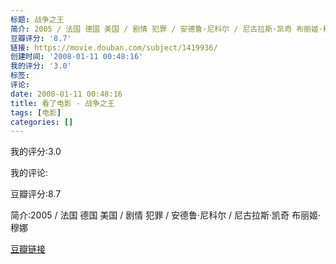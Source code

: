```yaml
---
标题: 战争之王
简介: 2005 / 法国 德国 美国 / 剧情 犯罪 / 安德鲁·尼科尔 / 尼古拉斯·凯奇 布丽姬·穆娜
豆瓣评分: '8.7'
链接: https://movie.douban.com/subject/1419936/
创建时间: '2008-01-11 00:48:16'
我的评分: '3.0'
标签:
评论:
date: 2008-01-11 00:48:16
title: 看了电影 - 战争之王
tags: [电影]
categories: []
---
```


我的评分:3.0

我的评论:

豆瓣评分:8.7

简介:2005 / 法国 德国 美国 / 剧情 犯罪 / 安德鲁·尼科尔 / 尼古拉斯·凯奇 布丽姬·穆娜

[豆瓣链接](https://movie.douban.com/subject/1419936/)


